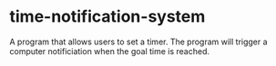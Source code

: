 # time-notification-system
A program that allows users to set a timer. The program will trigger a computer notificiation when the goal time is reached.

